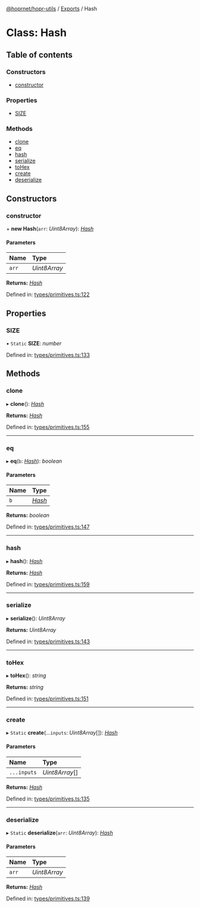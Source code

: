[@hoprnet/hopr-utils](../README.md) / [Exports](../modules.md) / Hash

# Class: Hash

## Table of contents

### Constructors

- [constructor](hash.md#constructor)

### Properties

- [SIZE](hash.md#size)

### Methods

- [clone](hash.md#clone)
- [eq](hash.md#eq)
- [hash](hash.md#hash)
- [serialize](hash.md#serialize)
- [toHex](hash.md#tohex)
- [create](hash.md#create)
- [deserialize](hash.md#deserialize)

## Constructors

### constructor

\+ **new Hash**(`arr`: *Uint8Array*): [*Hash*](hash.md)

#### Parameters

| Name | Type |
| :------ | :------ |
| `arr` | *Uint8Array* |

**Returns:** [*Hash*](hash.md)

Defined in: [types/primitives.ts:122](https://github.com/hoprnet/hoprnet/blob/master/packages/utils/src/types/primitives.ts#L122)

## Properties

### SIZE

▪ `Static` **SIZE**: *number*

Defined in: [types/primitives.ts:133](https://github.com/hoprnet/hoprnet/blob/master/packages/utils/src/types/primitives.ts#L133)

## Methods

### clone

▸ **clone**(): [*Hash*](hash.md)

**Returns:** [*Hash*](hash.md)

Defined in: [types/primitives.ts:155](https://github.com/hoprnet/hoprnet/blob/master/packages/utils/src/types/primitives.ts#L155)

___

### eq

▸ **eq**(`b`: [*Hash*](hash.md)): *boolean*

#### Parameters

| Name | Type |
| :------ | :------ |
| `b` | [*Hash*](hash.md) |

**Returns:** *boolean*

Defined in: [types/primitives.ts:147](https://github.com/hoprnet/hoprnet/blob/master/packages/utils/src/types/primitives.ts#L147)

___

### hash

▸ **hash**(): [*Hash*](hash.md)

**Returns:** [*Hash*](hash.md)

Defined in: [types/primitives.ts:159](https://github.com/hoprnet/hoprnet/blob/master/packages/utils/src/types/primitives.ts#L159)

___

### serialize

▸ **serialize**(): *Uint8Array*

**Returns:** *Uint8Array*

Defined in: [types/primitives.ts:143](https://github.com/hoprnet/hoprnet/blob/master/packages/utils/src/types/primitives.ts#L143)

___

### toHex

▸ **toHex**(): *string*

**Returns:** *string*

Defined in: [types/primitives.ts:151](https://github.com/hoprnet/hoprnet/blob/master/packages/utils/src/types/primitives.ts#L151)

___

### create

▸ `Static` **create**(...`inputs`: *Uint8Array*[]): [*Hash*](hash.md)

#### Parameters

| Name | Type |
| :------ | :------ |
| `...inputs` | *Uint8Array*[] |

**Returns:** [*Hash*](hash.md)

Defined in: [types/primitives.ts:135](https://github.com/hoprnet/hoprnet/blob/master/packages/utils/src/types/primitives.ts#L135)

___

### deserialize

▸ `Static` **deserialize**(`arr`: *Uint8Array*): [*Hash*](hash.md)

#### Parameters

| Name | Type |
| :------ | :------ |
| `arr` | *Uint8Array* |

**Returns:** [*Hash*](hash.md)

Defined in: [types/primitives.ts:139](https://github.com/hoprnet/hoprnet/blob/master/packages/utils/src/types/primitives.ts#L139)
